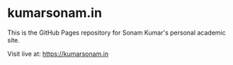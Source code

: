 
# kumarsonam.in

This is the GitHub Pages repository for Sonam Kumar's personal academic site.

Visit live at: https://kumarsonam.in
